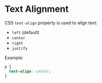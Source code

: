 # Text Alignment

CSS `text-align` property is used to align text:

- `left` (default)
- `center`
- `right`
- `justify`

Example:

```css
p {
  text-align: center;
}
```
